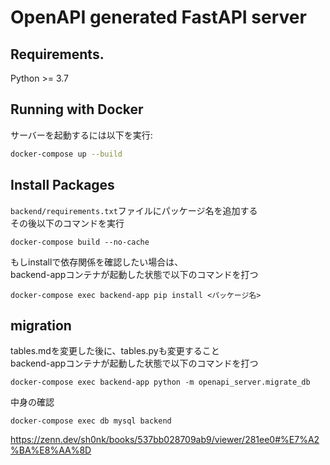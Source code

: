 # OpenAPI generated FastAPI server

## Requirements.

Python >= 3.7

## Running with Docker

サーバーを起動するには以下を実行:

```bash
docker-compose up --build
```

## Install Packages

`backend/requirements.txt`ファイルにパッケージ名を追加する  
その後以下のコマンドを実行
```
docker-compose build --no-cache
```

もしinstallで依存関係を確認したい場合は、  
backend-appコンテナが起動した状態で以下のコマンドを打つ

```
docker-compose exec backend-app pip install <パッケージ名>
```

## migration

tables.mdを変更した後に、tables.pyも変更すること  
backend-appコンテナが起動した状態で以下のコマンドを打つ


```
docker-compose exec backend-app python -m openapi_server.migrate_db
```

中身の確認

```
docker-compose exec db mysql backend
```

https://zenn.dev/sh0nk/books/537bb028709ab9/viewer/281ee0#%E7%A2%BA%E8%AA%8D
